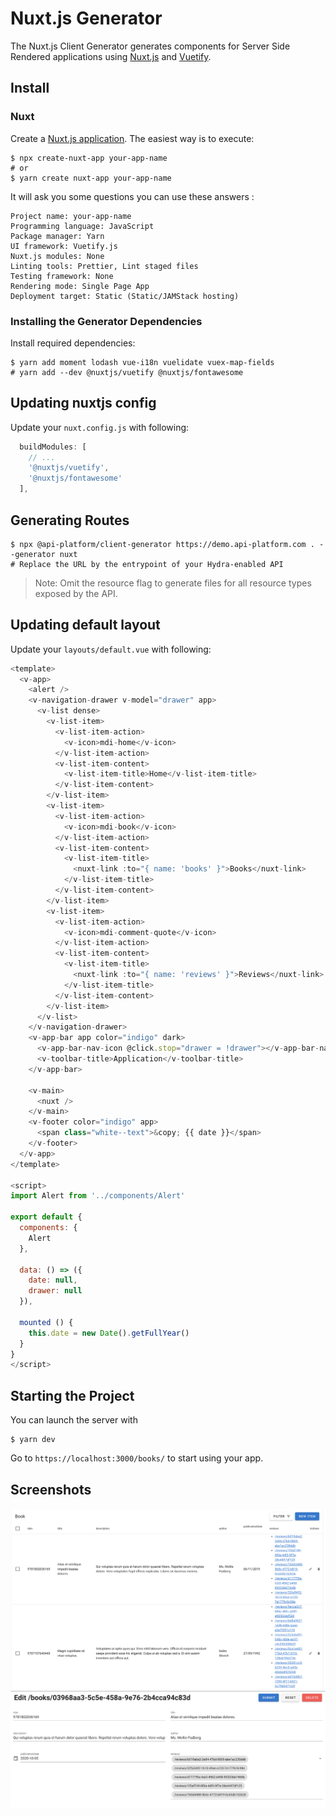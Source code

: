 # Nuxt.js Generator

The Nuxt.js Client Generator generates components for Server Side Rendered applications using [Nuxt.js](https://nuxtjs.org/) and [Vuetify](https://vuetifyjs.com/).

## Install

### Nuxt

Create a [Nuxt.js application](https://nuxtjs.org/guides/get-started/installation#using-create-nuxt-app). The easiest way is to execute:  

    $ npx create-nuxt-app your-app-name
    # or
    $ yarn create nuxt-app your-app-name

It will ask you some questions you can use these answers :

```
Project name: your-app-name
Programming language: JavaScript
Package manager: Yarn
UI framework: Vuetify.js
Nuxt.js modules: None
Linting tools: Prettier, Lint staged files
Testing framework: None
Rendering mode: Single Page App
Deployment target: Static (Static/JAMStack hosting)
```

### Installing the Generator Dependencies

Install required dependencies:

    $ yarn add moment lodash vue-i18n vuelidate vuex-map-fields
    # yarn add --dev @nuxtjs/vuetify @nuxtjs/fontawesome

## Updating nuxtjs config

Update your `nuxt.config.js` with following:

```javascript
  buildModules: [
    // ...
    '@nuxtjs/vuetify',
    '@nuxtjs/fontawesome'
  ],
```
## Generating Routes

    $ npx @api-platform/client-generator https://demo.api-platform.com . --generator nuxt
    # Replace the URL by the entrypoint of your Hydra-enabled API

> Note: Omit the resource flag to generate files for all resource types exposed by the API.

## Updating default layout


Update your `layouts/default.vue` with following:

```javascript
<template>
  <v-app>
    <alert />
    <v-navigation-drawer v-model="drawer" app>
      <v-list dense>
        <v-list-item>
          <v-list-item-action>
            <v-icon>mdi-home</v-icon>
          </v-list-item-action>
          <v-list-item-content>
            <v-list-item-title>Home</v-list-item-title>
          </v-list-item-content>
        </v-list-item>
        <v-list-item>
          <v-list-item-action>
            <v-icon>mdi-book</v-icon>
          </v-list-item-action>
          <v-list-item-content>
            <v-list-item-title>
              <nuxt-link :to="{ name: 'books' }">Books</nuxt-link>
            </v-list-item-title>
          </v-list-item-content>
        </v-list-item>
        <v-list-item>
          <v-list-item-action>
            <v-icon>mdi-comment-quote</v-icon>
          </v-list-item-action>
          <v-list-item-content>
            <v-list-item-title>
              <nuxt-link :to="{ name: 'reviews' }">Reviews</nuxt-link>
            </v-list-item-title>
          </v-list-item-content>
        </v-list-item>
      </v-list>
    </v-navigation-drawer>
    <v-app-bar app color="indigo" dark>
      <v-app-bar-nav-icon @click.stop="drawer = !drawer"></v-app-bar-nav-icon>
      <v-toolbar-title>Application</v-toolbar-title>
    </v-app-bar>

    <v-main>
      <nuxt />
    </v-main>
    <v-footer color="indigo" app>
      <span class="white--text">&copy; {{ date }}</span>
    </v-footer>
  </v-app>
</template>

<script>
import Alert from '../components/Alert'

export default {
  components: {
    Alert
  },

  data: () => ({
    date: null,
    drawer: null
  }),

  mounted () {
    this.date = new Date().getFullYear()
  }
}
</script>
```

## Starting the Project

You can launch the server with 

    $ yarn dev

Go to `https://localhost:3000/books/` to start using your app.

## Screenshots

![List](images/nuxtjs/client-generator-nuxtjs-list.png)  
![Edit](images/nuxtjs/client-generator-nuxtjs-edit.png)
